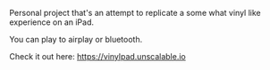 Personal project that's an attempt to replicate a some what vinyl like experience on an iPad.

You can play to airplay or bluetooth.

Check it out here: https://vinylpad.unscalable.io
